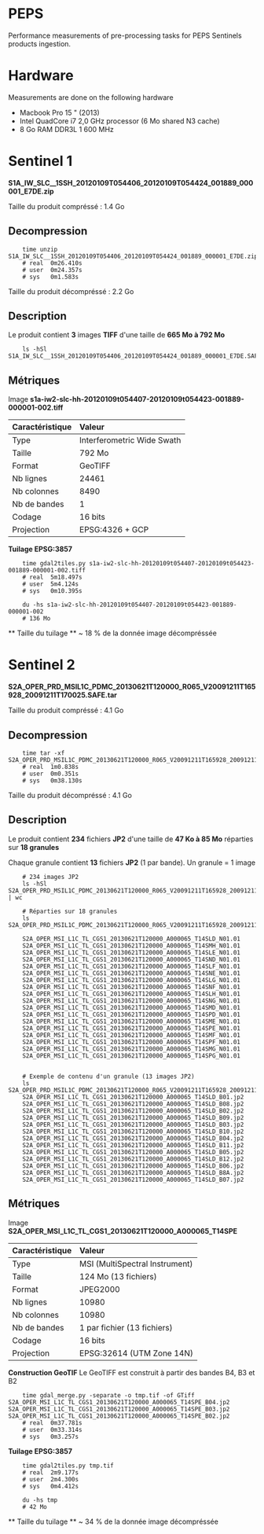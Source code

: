 PEPS
====

Performance measurements of pre-processing tasks for PEPS Sentinels products ingestion.

Hardware
========
Measurements are done on the following hardware
* Macbook Pro 15 " (2013)
* Intel QuadCore i7 2,0 GHz processor (6 Mo shared N3 cache)
* 8 Go RAM DDR3L 1 600 MHz

Sentinel 1
==========
**S1A_IW_SLC__1SSH_20120109T054406_20120109T054424_001889_000001_E7DE.zip**

Taille du produit compréssé : 1.4 Go

Decompression
-------------

        time unzip S1A_IW_SLC__1SSH_20120109T054406_20120109T054424_001889_000001_E7DE.zip
        # real	0m26.410s
        # user	0m24.357s
        # sys	0m1.583s

Taille du produit décompréssé : 2.2 Go

Description
-----------
Le produit contient **3** images **TIFF** d'une taille de **665 Mo à 792 Mo**

        ls -hSl S1A_IW_SLC__1SSH_20120109T054406_20120109T054424_001889_000001_E7DE.SAFE/measurement/
        
Métriques
---------
Image **s1a-iw2-slc-hh-20120109t054407-20120109t054423-001889-000001-002.tiff**

| Caractéristique  |  Valeur         
| :----------------|:---------
| Type             | Interferometric Wide Swath
| Taille           | 792 Mo
| Format           | GeoTIFF
| Nb lignes        | 24461
| Nb colonnes      | 8490
| Nb de bandes     | 1
| Codage           | 16 bits
| Projection       | EPSG:4326 + GCP

**Tuilage EPSG:3857**
        
        time gdal2tiles.py s1a-iw2-slc-hh-20120109t054407-20120109t054423-001889-000001-002.tiff
        # real	5m18.497s
        # user	5m4.124s
        # sys	0m10.395s
        
        du -hs s1a-iw2-slc-hh-20120109t054407-20120109t054423-001889-000001-002
        # 136 Mo

** Taille du tuilage ** ~ 18 % de la donnée image décompréssée

Sentinel 2
==========
**S2A_OPER_PRD_MSIL1C_PDMC_20130621T120000_R065_V20091211T165928_20091211T170025.SAFE.tar**

Taille du produit compréssé : 4.1 Go

Decompression
-------------
        
        time tar -xf S2A_OPER_PRD_MSIL1C_PDMC_20130621T120000_R065_V20091211T165928_20091211T170025.SAFE.tar
        # real	1m0.838s
        # user	0m0.351s
        # sys	0m38.130s    

Taille du produit décompréssé : 4.1 Go

Description
-----------

Le produit contient **234** fichiers **JP2** d'une taille de **47 Ko à 85 Mo** réparties sur **18 granules**

Chaque granule contient **13** fichiers **JP2** (1 par bande). Un granule = 1 image
    
        # 234 images JP2
        ls -hSl S2A_OPER_PRD_MSIL1C_PDMC_20130621T120000_R065_V20091211T165928_20091211T170025.SAFE/GRANULE/*/IMG_DATA/*.jp2 | wc
        
        # Réparties sur 18 granules
        ls S2A_OPER_PRD_MSIL1C_PDMC_20130621T120000_R065_V20091211T165928_20091211T170025.SAFE/GRANULE/
        
        S2A_OPER_MSI_L1C_TL_CGS1_20130621T120000_A000065_T14SLD_N01.01
        S2A_OPER_MSI_L1C_TL_CGS1_20130621T120000_A000065_T14SMH_N01.01
        S2A_OPER_MSI_L1C_TL_CGS1_20130621T120000_A000065_T14SLE_N01.01
        S2A_OPER_MSI_L1C_TL_CGS1_20130621T120000_A000065_T14SND_N01.01
        S2A_OPER_MSI_L1C_TL_CGS1_20130621T120000_A000065_T14SLF_N01.01
        S2A_OPER_MSI_L1C_TL_CGS1_20130621T120000_A000065_T14SNE_N01.01
        S2A_OPER_MSI_L1C_TL_CGS1_20130621T120000_A000065_T14SLG_N01.01
        S2A_OPER_MSI_L1C_TL_CGS1_20130621T120000_A000065_T14SNF_N01.01
        S2A_OPER_MSI_L1C_TL_CGS1_20130621T120000_A000065_T14SLH_N01.01
        S2A_OPER_MSI_L1C_TL_CGS1_20130621T120000_A000065_T14SNG_N01.01
        S2A_OPER_MSI_L1C_TL_CGS1_20130621T120000_A000065_T14SMD_N01.01
        S2A_OPER_MSI_L1C_TL_CGS1_20130621T120000_A000065_T14SPD_N01.01
        S2A_OPER_MSI_L1C_TL_CGS1_20130621T120000_A000065_T14SME_N01.01
        S2A_OPER_MSI_L1C_TL_CGS1_20130621T120000_A000065_T14SPE_N01.01
        S2A_OPER_MSI_L1C_TL_CGS1_20130621T120000_A000065_T14SMF_N01.01
        S2A_OPER_MSI_L1C_TL_CGS1_20130621T120000_A000065_T14SPF_N01.01
        S2A_OPER_MSI_L1C_TL_CGS1_20130621T120000_A000065_T14SMG_N01.01
        S2A_OPER_MSI_L1C_TL_CGS1_20130621T120000_A000065_T14SPG_N01.01


        # Exemple de contenu d'un granule (13 images JP2)
        ls S2A_OPER_PRD_MSIL1C_PDMC_20130621T120000_R065_V20091211T165928_20091211T170025.SAFE/GRANULE/S2A_OPER_MSI_L1C_TL_CGS1_20130621T120000_A000065_T14SLD_N01.01/IMG_DATA/
        S2A_OPER_MSI_L1C_TL_CGS1_20130621T120000_A000065_T14SLD_B01.jp2
        S2A_OPER_MSI_L1C_TL_CGS1_20130621T120000_A000065_T14SLD_B08.jp2
        S2A_OPER_MSI_L1C_TL_CGS1_20130621T120000_A000065_T14SLD_B02.jp2
        S2A_OPER_MSI_L1C_TL_CGS1_20130621T120000_A000065_T14SLD_B09.jp2
        S2A_OPER_MSI_L1C_TL_CGS1_20130621T120000_A000065_T14SLD_B03.jp2
        S2A_OPER_MSI_L1C_TL_CGS1_20130621T120000_A000065_T14SLD_B10.jp2
        S2A_OPER_MSI_L1C_TL_CGS1_20130621T120000_A000065_T14SLD_B04.jp2
        S2A_OPER_MSI_L1C_TL_CGS1_20130621T120000_A000065_T14SLD_B11.jp2
        S2A_OPER_MSI_L1C_TL_CGS1_20130621T120000_A000065_T14SLD_B05.jp2
        S2A_OPER_MSI_L1C_TL_CGS1_20130621T120000_A000065_T14SLD_B12.jp2
        S2A_OPER_MSI_L1C_TL_CGS1_20130621T120000_A000065_T14SLD_B06.jp2
        S2A_OPER_MSI_L1C_TL_CGS1_20130621T120000_A000065_T14SLD_B8A.jp2
        S2A_OPER_MSI_L1C_TL_CGS1_20130621T120000_A000065_T14SLD_B07.jp2

Métriques
---------
Image **S2A_OPER_MSI_L1C_TL_CGS1_20130621T120000_A000065_T14SPE**

| Caractéristique  |  Valeur         
| :----------------|:---------
| Type             | MSI (MultiSpectral Instrument)
| Taille           | 124 Mo (13 fichiers)
| Format           | JPEG2000
| Nb lignes        | 10980
| Nb colonnes      | 10980
| Nb de bandes     | 1 par fichier (13 fichiers)
| Codage           | 16 bits
| Projection       | EPSG:32614 (UTM Zone 14N)

**Construction GeoTIF**
Le GeoTIFF est construit à partir des bandes B4, B3 et B2

        time gdal_merge.py -separate -o tmp.tif -of GTiff S2A_OPER_MSI_L1C_TL_CGS1_20130621T120000_A000065_T14SPE_B04.jp2 S2A_OPER_MSI_L1C_TL_CGS1_20130621T120000_A000065_T14SPE_B03.jp2 S2A_OPER_MSI_L1C_TL_CGS1_20130621T120000_A000065_T14SPE_B02.jp2
        # real	0m37.781s
        # user	0m33.314s
        # sys	0m3.257s
        
**Tuilage EPSG:3857**
        
        time gdal2tiles.py tmp.tif
        # real	2m9.177s
        # user	2m4.300s
        # sys	0m4.412s
        
        du -hs tmp
        # 42 Mo

** Taille du tuilage ** ~ 34 % de la donnée image décompréssée
